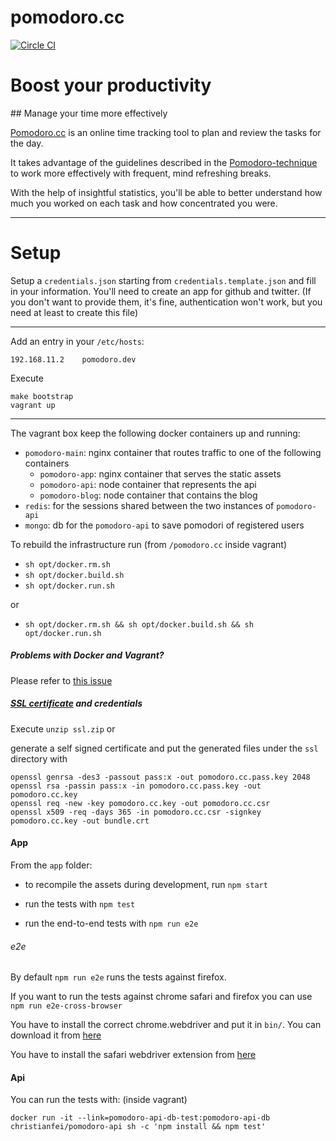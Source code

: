 pomodoro.cc
============

[![Circle CI](https://circleci.com/gh/christian-fei/pomodoro.cc.svg?style=svg)](https://circleci.com/gh/christian-fei/pomodoro.cc)

# Boost your productivity
## Manage your time more effectively

[Pomodoro.cc](http://pomodoro.cc) is an online time tracking tool to plan and review the tasks for the day.

It takes advantage of the guidelines described in the [Pomodoro-technique](http://pomodorotechnique.com) to work more effectively with frequent, mind refreshing breaks.

With the help of insightful statistics, you'll be able to better understand how much you worked on each task and how concentrated you were.

-----

# Setup


Setup a `credentials.json` starting from `credentials.template.json` and fill in your information.
You'll need to create an app for github and twitter. (If you don't want to provide them, it's fine, authentication won't work, but you need at least to create this file)

-----

Add an entry in your `/etc/hosts`:

```
192.168.11.2    pomodoro.dev
```

Execute

```
make bootstrap
vagrant up
```

-----

The vagrant box keep the following docker containers up and running:

- `pomodoro-main`: nginx container that routes traffic to one of the following containers
  - `pomodoro-app`: nginx container that serves the static assets
  - `pomodoro-api`: node container that represents the api
  - `pomodoro-blog`: node container that contains the blog
- `redis`: for the sessions shared between the two instances of `pomodoro-api`
- `mongo`: db for the `pomodoro-api` to save pomodori of registered users

To rebuild the infrastructure run (from `/pomodoro.cc` inside vagrant)

- `sh opt/docker.rm.sh`
- `sh opt/docker.build.sh`
- `sh opt/docker.run.sh`

or

- `sh opt/docker.rm.sh && sh opt/docker.build.sh && sh opt/docker.run.sh`

##### Problems with Docker and Vagrant?

Please refer to [this issue](https://github.com/mitchellh/vagrant/issues/5748)

##### [SSL certificate](https://devcenter.heroku.com/articles/ssl-certificate-self) and credentials

Execute `unzip ssl.zip` or

generate a self signed certificate and put the generated files under the `ssl` directory with

```
openssl genrsa -des3 -passout pass:x -out pomodoro.cc.pass.key 2048
openssl rsa -passin pass:x -in pomodoro.cc.pass.key -out pomodoro.cc.key
openssl req -new -key pomodoro.cc.key -out pomodoro.cc.csr
openssl x509 -req -days 365 -in pomodoro.cc.csr -signkey pomodoro.cc.key -out bundle.crt
```

#### App

From the `app` folder:

- to recompile the assets during development, run `npm start`

- run the tests with `npm test`

- run the end-to-end tests with `npm run e2e`

###### e2e

By default `npm run e2e` runs the tests against firefox.

If you want to run the tests against chrome safari and firefox you can use `npm run e2e-cross-browser`

You have to install the correct chrome.webdriver and put it in `bin/`. You can download it from [here](http://chromedriver.storage.googleapis.com/index.html?path=2.16/)

You have to install the safari webdriver extension from [here](http://selenium-release.storage.googleapis.com/index.html?path=2.45/)

#### Api

You can run the tests with: (inside vagrant)

```
docker run -it --link=pomodoro-api-db-test:pomodoro-api-db christianfei/pomodoro-api sh -c 'npm install && npm test'
```
